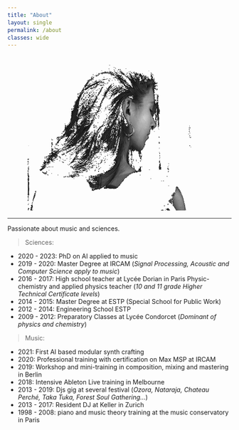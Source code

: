 ```yaml
---
title: "About"
layout: single
permalink: /about
classes: wide
---
```


<p align="center">
  <img width="500" height="350" src="https://raw.githubusercontent.com/ninon-io/ninon-io.github.io/master/images/ninon_dos2.png">
</p>

*****************************************************

Passionate about music and sciences.

> Sciences:
- 2020 - 2023: PhD on AI applied to music
- 2019 - 2020: Master Degree at IRCAM (*Signal Processing, Acoustic and Computer Science apply to music*)
- 2016 - 2017: High school teacher at Lycée Dorian in Paris 
               Physic-chemistry and applied physics teacher (*10 and 11 grade Higher Technical Certificate levels*)
- 2014 - 2015: Master Degree at ESTP (Special School for Public Work)
- 2012 - 2014: Engineering School ESTP
- 2009 - 2012: Preparatory Classes at Lycée Condorcet (*Dominant of physics and chemistry*)

> Music:
- 2021: First AI based modular synth crafting
- 2020: Professional training with certification on Max MSP at IRCAM
- 2019: Workshop and mini-training in composition, mixing and mastering in Berlin
- 2018: Intensive Ableton Live training in Melbourne
- 2013 - 2019: Djs gig at several festival (*Ozora, Nataraja, Chateau Perché, Taka Tuka, Forest Soul Gathering...*)
- 2013 - 2017: Resident DJ at Keller in Zurich
- 1998 - 2008: piano and music theory training at the music conservatory in Paris

